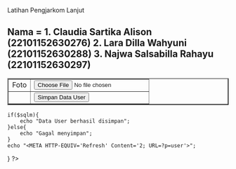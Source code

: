 Latihan Pengjarkom Lanjut
<h2>Nama = 	1. Claudia Sartika Alison (22101152630276)
	2. Lara Dilla Wahyuni (22101152630288)
 	3. Najwa Salsabilla Rahayu (22101152630297)</h2>
  <form id="form1" name="form1" method="post" action="" enctype="multipart/form-data">
    <table width="100%" border="2">
	  <td>Foto</td>
        <td><input name="foto" type="file" id="foto" /></td>
      </tr>
      <tr>
        <td>&nbsp;</td>
        <td><input name="simpan" type="submit" id="simpan" value="Simpan Data User" /></td>
      </tr>
    </table>
  </form>
  <?php
if($_POST["simpan"]){
	include "koneksi.php";
	$nmfoto  = $_FILES["foto"]["name"];
	$lokfoto = $_FILES["foto"]["tmp_name"];
	if(!empty($lokfoto)){
		move_uploaded_file($lokfoto, "foto/$nmfoto");
	}
 $sqlm = mysqli_query($kon, "insert into user (iduser, username, password, email, nama, tmplahir, tgllahir, jk, foto, tgldaftar) values ('$_POST[iduser]', '$_POST[username]', '$_POST[password]', '$_POST[email]', '$_POST[nama]', '$_POST[tmplahir]', '$_POST[tgllahir]', '$_POST[jk]', '$nmfoto', NOW())");
	
	if($sqlm){
		echo "Data User berhasil disimpan";
	}else{
		echo "Gagal menyimpan";
	}
	echo "<META HTTP-EQUIV='Refresh' Content='2; URL=?p=user'>";
}
?>
